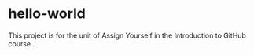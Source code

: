 # hello-world
This project is for the unit of Assign Yourself in the Introduction to GitHub course .
